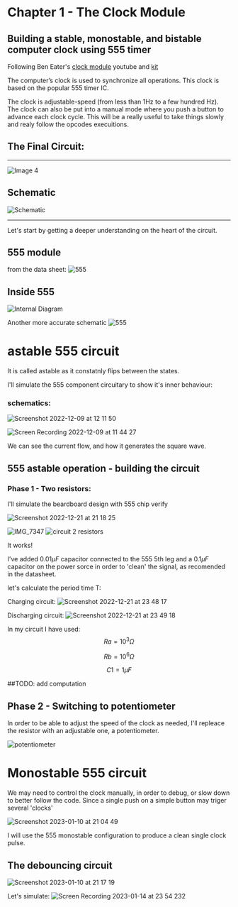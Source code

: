 # Chapter 1 - The Clock Module
## Building a stable, monostable, and bistable computer clock using 555 timer


Following Ben Eater's [clock module](https://www.youtube.com/watch?v=kRlSFm519Bo) youtube and [kit](https://eater.net/6502)

The computer’s clock is used to synchronize all operations. 
This clock is based on the popular 555 timer IC.

The clock is adjustable-speed (from less than 1Hz to a few hundred Hz). The clock can also be put into a manual mode where you push a button to advance each clock cycle. This will be a really useful to take things slowly and realy follow the opcodes execuitions.


## The Final Circuit:
---

![Image 4](https://user-images.githubusercontent.com/24626396/181102423-eb7ff0f3-c349-4de2-b6a5-b051dea38f89.jpeg)


## Schematic

![Schematic](https://user-images.githubusercontent.com/24626396/182015828-2186748a-5bb4-46c3-b7c6-221fbd3168dc.png)

---

Let's start by getting a deeper understanding on the heart of the circuit.

## 555 module
from the data sheet:
![555](https://user-images.githubusercontent.com/24626396/182016977-d86b5ea5-1a74-4641-b700-e2ee85a75d9e.png)

## Inside 555

![Internal Diagram](https://user-images.githubusercontent.com/24626396/182017112-2332940f-da9b-48ac-b9a1-3e80cf21e467.png)

Another more accurate schematic
![555](https://user-images.githubusercontent.com/24626396/208178341-11153e01-693e-471f-a22e-2dc64b39de3d.jpeg)




# astable 555 circuit

It is called astable as it constatnly flips between the states.

I'll simulate the 555 component circuitary to show it's inner behaviour:
### schematics:
![Screenshot 2022-12-09 at 12 11 50](https://user-images.githubusercontent.com/24626396/206679648-91a858e8-b57b-4aad-b958-c37ae37e4af2.png)


![Screen Recording 2022-12-09 at 11 44 27](https://user-images.githubusercontent.com/24626396/206677685-50c705a1-e20f-4502-a175-ee27f192479a.gif)

We can see the current flow, and how it generates the square wave.

## 555 astable operation - building the circuit

### Phase 1 - Two resistors: 
I'll simulate the beardboard design with 555 chip verify

![Screenshot 2022-12-21 at 21 18 25](https://user-images.githubusercontent.com/24626396/208986560-f517ef83-c629-4223-9add-4aebe3c5f42c.png)

![IMG_7347](https://user-images.githubusercontent.com/24626396/208985293-c354f52c-d60b-4cf3-a2e9-6a54753547a1.jpg)
![circuit 2 resistors](https://user-images.githubusercontent.com/24626396/208985612-d077d0cb-8291-4eb2-ba78-23184bee9093.gif)

It works!

I've added $0.01 \mu F$ capacitor connected to the 555 5th leg and a $0.1 \mu F$ capacitor on the power sorce in order to 'clean' the signal, as recomended in the datasheet. 

let's calculate the period time T:

Charging circuit:
![Screenshot 2022-12-21 at 23 48 17](https://user-images.githubusercontent.com/24626396/209008563-c71a8128-1eb6-49bf-9d85-fe6cff4a0978.png)

Discharging circuit:
![Screenshot 2022-12-21 at 23 49 18](https://user-images.githubusercontent.com/24626396/209008823-5b20926e-481c-43d9-b37a-a48ad8bef9f1.png)

In my circuit I have used:
$$Ra=10^3Ω$$

$$Rb=10^6Ω$$

$$C1=1 \mu F$$

##TODO: add computation

## Phase 2 - Switching to potentiometer
In order to be able to adjust the speed of the clock as needed, I'll repleace the resistor with an adjustable one, a potentiometer.

![potentiometer](https://user-images.githubusercontent.com/24626396/209213097-ff0bac2d-1555-4522-aad8-221cbb8383a9.gif)





# Monostable 555 circuit
We may need to control the clock manually, in order to debug, or slow down to better follow the code. 
Since a single push on a simple button may triger several 'clocks'

![Screenshot 2023-01-10 at 21 04 49](https://user-images.githubusercontent.com/24626396/212499503-ed26324f-6583-4286-93bc-a52d10f89e3f.png)


I will use the 555 monostable configuration to produce a clean single clock pulse. 

## The debouncing circuit 
![Screenshot 2023-01-10 at 21 17 19](https://user-images.githubusercontent.com/24626396/212499473-f5a5ddfb-8636-4043-9007-4186ba78b610.png)

Let's simulate:
![Screen Recording 2023-01-14 at 23 54 232](https://user-images.githubusercontent.com/24626396/212499493-cc04f5cf-cf99-4338-8da0-a125ce3c7b6c.gif)

